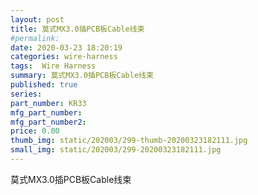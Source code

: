 ```yaml
---
layout: post
title: 莫式MX3.0插PCB板Cable线束
#permalink: 
date: 2020-03-23 18:20:19
categories: wire-harness
tags:  Wire Harness
summary: 莫式MX3.0插PCB板Cable线束
published: true 
series: 
part_number: KR33
mfg_part_number: 
mfg_part_number2: 
price: 0.00
thumb_img: static/202003/299-thumb-20200323182111.jpg
small_img: static/202003/299-20200323182111.jpg
---
```



莫式MX3.0插PCB板Cable线束